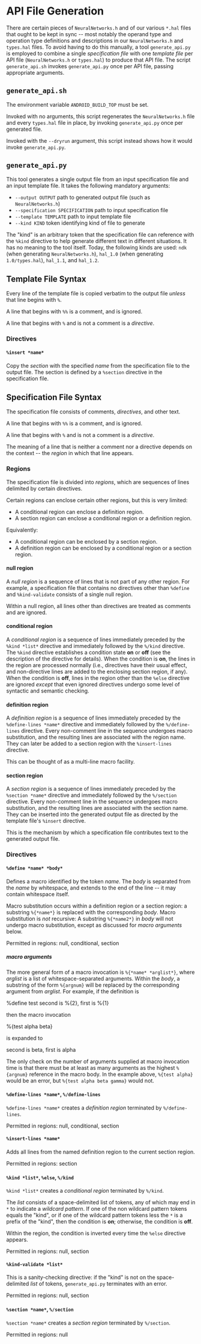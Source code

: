 # API File Generation

There are certain pieces of `NeuralNetworks.h` and of our various `*.hal` files
that ought to be kept in sync -- most notably the operand type and operation
type definitions and descriptions in our `NeuralNetworks.h` and `types.hal`
files.  To avoid having to do this manually, a tool `generate_api.py` is
employed to combine a single *specification file* with one *template file* per
API file (`NeuralNetworks.h` or `types.hal`) to produce that API file.  The
script `generate_api.sh` invokes `generate_api.py` once per API file, passing
appropriate arguments.

## `generate_api.sh`

The environment variable `ANDROID_BUILD_TOP` must be set.

Invoked with no arguments, this script regenerates the `NeuralNetworks.h` file
and every `types.hal` file in place, by invoking `generate_api.py` once per
generated file.

Invoked with the `--dryrun` argument, this script instead shows how it would
invoke `generate_api.py`.

## `generate_api.py`

This tool generates a single output file from an input specification file and an
input template file.  It takes the following mandatory arguments:

* `--output OUTPUT` path to generated output file (such as `NeuralNetworks.h`)
* `--specification SPECIFICATION` path to input specification file
* `--template TEMPLATE` path to input template file
* `--kind KIND` token identifying kind of file to generate

The "kind" is an arbitrary token that the specification file can reference with
the `%kind` directive to help generate different text in different situations.
It has no meaning to the tool itself.  Today, the following kinds are used:
`ndk` (when generating `NeuralNetworks.h`), `hal_1.0` (when generating
`1.0/types.hal`), `hal_1.1`, and `hal_1.2`.

## Template File Syntax

Every line of the template file is copied verbatim to the output file *unless*
that line begins with `%`.

A line that begins with `%%` is a comment, and is ignored.

A line that begins with `%` and is not a comment is a *directive*.

### Directives

#### `%insert *name*`

Copy the *section* with the specified *name* from the specification file to the
output file.  The section is defined by a `%section` directive in the
specification file.

## Specification File Syntax

The specification file consists of comments, *directives*, and other text.

A line that begins with `%%` is a comment, and is ignored.

A line that begins with `%` and is not a comment is a *directive*.

The meaning of a line that is neither a comment nor a directive depends on the
context -- the *region* in which that line appears.

### Regions

The specification file is divided into *regions*, which are sequences of lines
delimited by certain directives.

Certain regions can enclose certain other regions, but this is very limited:

* A conditional region can enclose a definition region.
* A section region can enclose a conditional region or a definition region.

Equivalently:

* A conditional region can be enclosed by a section region.
* A definition region can be enclosed by a conditional region or a section
  region.
  
#### null region

A *null region* is a sequence of lines that is not part of any other region.
For example, a specification file that contains no directives other than
`%define` and `%kind-validate` consists of a single null region.

Within a null region, all lines other than directives are treated as comments
and are ignored.

#### conditional region

A *conditional region* is a sequence of lines immediately preceded by the `%kind
*list*` directive and immediately followed by the `%/kind` directive.  The
`%kind` directive establishes a condition state **on** or **off** (see the
description of the directive for details).  When the condition is **on**, the
lines in the region are processed normally (i.e., directives have their usual
effect, and non-directive lines are added to the enclosing section region, if
any).  When the condition is **off**, lines in the region other than the `%else`
directive are ignored *except* that even ignored directives undergo some level
of syntactic and semantic checking.

#### definition region

A *definition region* is a sequence of lines immediately preceded by the
`%define-lines *name*` directive and immediately followed by the
`%/define-lines` directive.  Every non-comment line in the sequence undergoes
macro substitution, and the resulting lines are associated with the region name.
They can later be added to a section region with the `%insert-lines` directive.

This can be thought of as a multi-line macro facility.

#### section region

A *section region* is a sequence of lines immediately preceded by the `%section
*name*` directive and immediately followed by the `%/section` directive.  Every
non-comment line in the sequence undergoes macro substitution, and the resulting
lines are associated with the section name.  They can be inserted into the
generated output file as directed by the template file's `%insert` directive.

This is the mechanism by which a specification file contributes text to the
generated output file.

### Directives

#### `%define *name* *body*`

Defines a macro identified by the token *name*.  The *body* is separated from
the *name* by whitespace, and extends to the end of the line -- it may contain
whitespace itself.

Macro substitution occurs within a definition region or a section region: a
substring `%{*name*}` is replaced with the corresponding *body*.  Macro
substitution is *not* recursive: A substring `%{*name2*}` in *body* will not
undergo macro substitution, except as discussed for *macro arguments* below.

Permitted in regions: null, conditional, section

##### macro arguments

The more general form of a macro invocation is `%{*name* *arglist*}`, where
*arglist* is a list of whitespace-separated arguments.  Within the *body*, a
substring of the form `%{argnum}` will be replaced by the corresponding argument
from *arglist*.  For example, if the definition is

  %define test second is %{2}, first is %{1}
  
then the macro invocation

  %{test alpha beta}
  
is expanded to

  second is beta, first is alpha

The only check on the number of arguments supplied at macro invocation time is
that there must be at least as many arguments as the highest `%{argnum}`
reference in the macro body.  In the example above, `%{test alpha}` would be an
error, but `%{test alpha beta gamma}` would not.

#### `%define-lines *name*`, `%/define-lines`

`%define-lines *name*` creates a *definition region* terminated by
`%/define-lines`.

Permitted in regions: null, conditional, section

#### `%insert-lines *name*`

Adds all lines from the named definition region to the current section region.

Permitted in regions: section

#### `%kind *list*`, `%else`, `%/kind`

`%kind *list*` creates a *conditional region* terminated by `%/kind`.

The *list* consists of a space-delimited list of tokens, any of which may end in
`*` to indicate a *wildcard pattern*.  If one of the non wildcard pattern tokens
equals the "kind", or if one of the wildcard pattern tokens less the `*` is a
prefix of the "kind", then the condition is **on**; otherwise, the condition is
**off**.

Within the region, the condition is inverted every time the `%else` directive
appears.

Permitted in regions: null, section

#### `%kind-validate *list*`

This is a sanity-checking directive: if the "kind" is not on the space-delimited
*list* of tokens, `generate_api.py` terminates with an error.

Permitted in regions: null, section

#### `%section *name*`, `%/section`

`%section *name*` creates a *section region* terminated by `%/section`.

Permitted in regions: null
